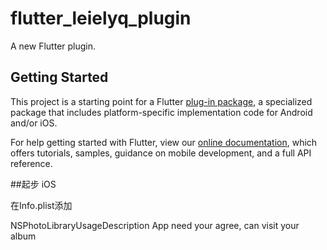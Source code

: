 # flutter_leielyq_plugin

A new Flutter plugin.

## Getting Started

This project is a starting point for a Flutter
[plug-in package](https://flutter.dev/developing-packages/),
a specialized package that includes platform-specific implementation code for
Android and/or iOS.

For help getting started with Flutter, view our 
[online documentation](https://flutter.dev/docs), which offers tutorials, 
samples, guidance on mobile development, and a full API reference.


##起步  iOS

在Info.plist添加

<key>NSPhotoLibraryUsageDescription</key>
<string>App need your agree, can visit your album</string>






